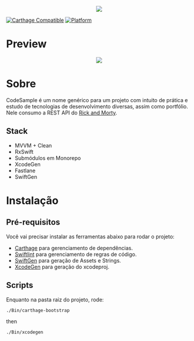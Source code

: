 <p align="center">
  <img src="https://i.ibb.co/qCYZwwt/i-Tunes-Artwork-1x.png">
</p>


[![Carthage Compatible](https://img.shields.io/badge/Carthage-compatible-4BC51D.svg?style=flat)](https://github.com/Carthage/Carthage) [![Platform](https://img.shields.io/badge/platform-iOS-lightgrey.svg)](https://github.com/AdautoP/CodeSample/)

# Preview

<p align="center">
  <img src="https://media3.giphy.com/media/Rfdg77MUXCVIX8NsvC/giphy.gif">
</p>

# Sobre

CodeSample é um nome genérico para um projeto com intuito de prática e estudo de tecnologias de desenvolvimento diversas, assim como portfólio. Nele consumo a REST API do [Rick and Morty](https://rickandmortyapi.com/). 

## Stack

- MVVM + Clean
- RxSwift
- Submódulos em Monorepo
- XcodeGen
- Fastlane
- SwiftGen

# Instalação

## Pré-requisitos
Você vai precisar instalar as ferramentas abaixo para rodar o projeto:

- [Carthage](https://github.com/Carthage/Carthage) para gerenciamento de dependências.
- [Swiftlint](https://github.com/realm/SwiftLint) para gerenciamento de regras de código.
- [SwiftGen](https://github.com/SwiftGen/SwiftGen) para geração de Assets e Strings.
- [XcodeGen](https://github.com/yonaskolb/XcodeGen) para geração do xcodeproj.


## Scripts

Enquanto na pasta raiz do projeto, rode:
```sh
./Bin/carthage-bootstrap
```
then

```sh
./Bin/xcodegen
```
